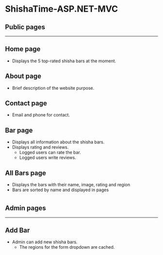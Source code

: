 # ShishaTime-ASP.NET-MVC

## Public pages
___
## Home page

* Displays the 5 top-rated shisha bars at the moment.

## About page

* Brief description of the website purpose.

## Contact page

* Email and phone for contact.

## Bar page

* Displays all information about the shisha bars.
* Displays rating and reviews.
    * Logged users can rate the bar.
    * Logged users write reviews.          

## All Bars page

* Displays the bars with their name, image, rating and region
* Bars are sorted by name and displayed in pages

#
## Admin pages
___

## Add Bar

* Admin can add new shisha bars.
    * The regions for the form dropdown are cached.